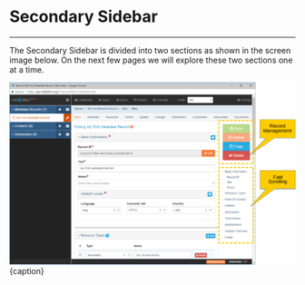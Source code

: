 # Secondary Sidebar
---
The Secondary Sidebar is divided into two sections as shown in the screen image below.  On the next few pages we will explore these two sections one at a time. 

![The Secondary Sidebar](/assets/get-started/secondary-sidebar.png){caption}



